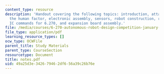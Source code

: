 ```yaml
---
content_type: resource
description: 'Handout covering the following topics: introduction, attack of the drones,
  the human factor, electronic assembly, sensors, robot construction, robot control,
  IC commands for 6.270, and expansion board assembly.'
file: /media/courses/6-270-autonomous-robot-design-competition-january-iap-2005/49a25d3e342679462df656a39c26b76e_notes.pdf
file_type: application/pdf
learning_resource_types: []
ocw_type: OCWFile
parent_title: Study Materials
parent_type: CourseSection
resourcetype: Document
title: notes.pdf
uid: 49a25d3e-3426-7946-2df6-56a39c26b76e
---
```


